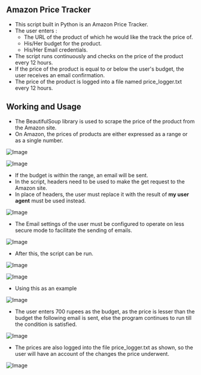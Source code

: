 ## Amazon Price Tracker ##
- This script built in Python is an Amazon Price Tracker. 
- The user enters :
    - The URL of the product of which he would like the track the price of.
    - His/Her budget for the product.
    - His/Her Email credentials.
- The script runs continuously and checks on the price of the product every 12 hours.
- If the price of the product is equal to or below the user's budget, the user receives an email confirmation.
- The price of the product is logged into a file named price_logger.txt every 12 hours.

## Working and Usage ##
- The BeautifulSoup library is used to scrape the price of the product from the Amazon site.
- On Amazon, the prices of products are either expressed as a range or as a single number.

![Image](assets/single.png)


![Image](assets/range.png)

- If the budget is within the range, an email will be sent.
- In the script, headers need to be used to make the get request to the Amazon site.
- In place of headers, the user must replace it with the result of **my user agent** must be used instead.

![Image](assets/myagent.png)

- The Email settings of the user must be configured to operate on less secure mode to facilitate the sending of emails.

![Image](assets/lesssecure.png)

- After this, the script can be run.

![Image](assets/mail.png)

![Image](assets/email.png)

- Using this as an example

![Image](assets/single.png)

- The user enters 700 rupees as the budget, as the price is lesser than the budget the following email is sent, else the program continues to run till the condition is satisfied.

![Image](assets/confirm.png)

- The prices are also logged into the file price_logger.txt as shown, so the user will have an account of the changes the price underwent.

![Image](change.png)
